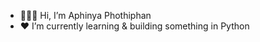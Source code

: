 - 👩🏽‍💻 Hi, I’m Aphinya Phothiphan
- ❤ I’m currently learning & building something in Python

<!---
miewliie/miewliie is a ✨ special ✨ repository because its `README.md` (this file) appears on your GitHub profile.
You can click the Preview link to take a look at your changes.
--->

